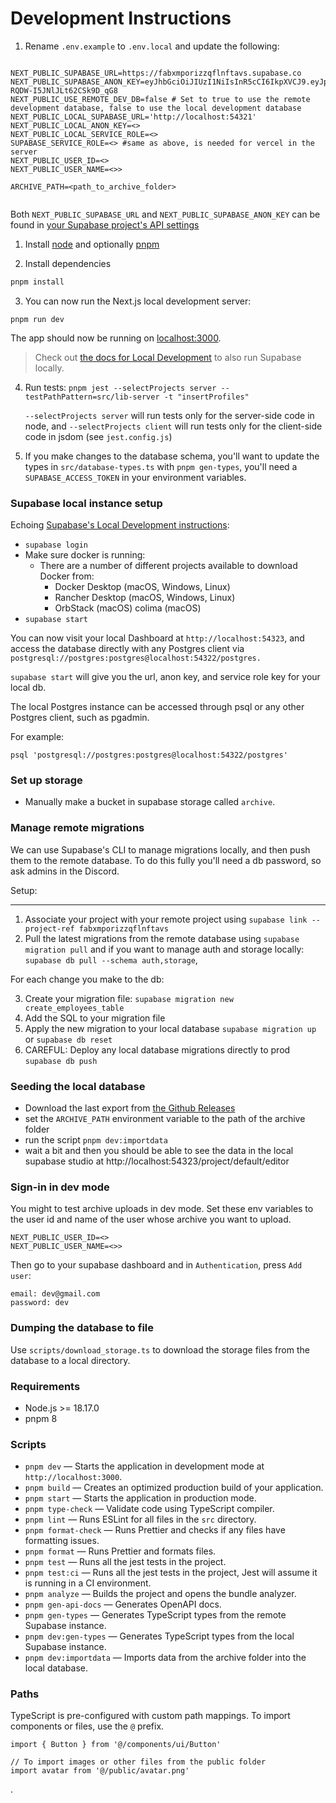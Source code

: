 # Development Instructions

1. Rename `.env.example` to `.env.local` and update the following:

```

NEXT_PUBLIC_SUPABASE_URL=https://fabxmporizzqflnftavs.supabase.co
NEXT_PUBLIC_SUPABASE_ANON_KEY=eyJhbGciOiJIUzI1NiIsInR5cCI6IkpXVCJ9.eyJpc3MiOiJzdXBhYmFzZSIsInJlZiI6ImZhYnhtcG9yaXp6cWZsbmZ0YXZzIiwicm9sZSI6ImFub24iLCJpYXQiOjE3MjIyNDQ5MTIsImV4cCI6MjAzNzgyMDkxMn0.UIEJiUNkLsW28tBHmG-RQDW-I5JNlJLt62CSk9D_qG8
NEXT_PUBLIC_USE_REMOTE_DEV_DB=false # Set to true to use the remote development database, false to use the local development database
NEXT_PUBLIC_LOCAL_SUPABASE_URL='http://localhost:54321'
NEXT_PUBLIC_LOCAL_ANON_KEY=<>
NEXT_PUBLIC_LOCAL_SERVICE_ROLE=<>
SUPABASE_SERVICE_ROLE=<> #same as above, is needed for vercel in the server
NEXT_PUBLIC_USER_ID=<>
NEXT_PUBLIC_USER_NAME=<>>

ARCHIVE_PATH=<path_to_archive_folder>


```

Both `NEXT_PUBLIC_SUPABASE_URL` and `NEXT_PUBLIC_SUPABASE_ANON_KEY` can be found in [your Supabase project's API settings](https://app.supabase.com/project/_/settings/api)

1. Install [node](https://docs.npmjs.com/downloading-and-installing-node-js-and-npm) and optionally [pnpm](https://pnpm.io/installation#using-npm)

2. Install dependencies

```bash
pnpm install

```

3. You can now run the Next.js local development server:

```**bash**
pnpm run dev
```

The app should now be running on [localhost:3000](http://localhost:3000/).

> Check out [the docs for Local Development](https://supabase.com/docs/guides/getting-started/local-development) to also run Supabase locally.

4. Run tests: `pnpm jest --selectProjects server --testPathPattern=src/lib-server -t "insertProfiles"`

   `--selectProjects server` will run tests only for the server-side code in node, and `--selectProjects client` will run tests only for the client-side code in jsdom (see `jest.config.js`)

5. If you make changes to the database schema, you'll want to update the types in `src/database-types.ts` with `pnpm gen-types`, you'll need a `SUPABASE_ACCESS_TOKEN` in your environment variables.

### Supabase local instance setup

Echoing [Supabase's Local Development instructions](https://supabase.com/docs/guides/cli/local-development?queryGroups=access-method&access-method=postgres#access-your-projects-services):

- `supabase login`
- Make sure docker is running:
  - There are a number of different projects available to download Docker from:
    - Docker Desktop (macOS, Windows, Linux)
    - Rancher Desktop (macOS, Windows, Linux)
    - OrbStack (macOS)
      colima (macOS)
- `supabase start`

You can now visit your local Dashboard at `http://localhost:54323`, and access the database directly with any Postgres client via `postgresql://postgres:postgres@localhost:54322/postgres.`

`supabase start` will give you the url, anon key, and service role key for your local db.

The local Postgres instance can be accessed through psql
or any other Postgres client, such as pgadmin.

For example:

`psql 'postgresql://postgres:postgres@localhost:54322/postgres'`

### Set up storage

- Manually make a bucket in supabase storage called `archive`.

### Manage remote migrations

We can use Supabase's CLI to manage migrations locally, and then push them to the remote database. To do this fully you'll need a db password, so ask admins in the Discord.

Setup:

---

1. Associate your project with your remote project using `supabase link --project-ref fabxmporizzqflnftavs`
2. Pull the latest migrations from the remote database using `supabase migration pull` and if you want to manage auth and storage locally: `supabase db pull --schema auth,storage`,

For each change you make to the db:

3. Create your migration file: `supabase migration new create_employees_table`
4. Add the SQL to your migration file
5. Apply the new migration to your local database `supabase migration up` or `supabase db reset`
6. CAREFUL: Deploy any local database migrations directly to prod `supabase db push`

### Seeding the local database

- Download the last export from [the Github Releases](https://github.com/TheExGenesis/community-archive/releases)
- set the `ARCHIVE_PATH` environment variable to the path of the archive folder
- run the script `pnpm dev:importdata`
- wait a bit and then you should be able to see the data in the local supabase studio at http://localhost:54323/project/default/editor

### Sign-in in dev mode

You might to test archive uploads in dev mode. Set these env variables to the user id and name of the user whose archive you want to upload.

```
NEXT_PUBLIC_USER_ID=<>
NEXT_PUBLIC_USER_NAME=<>>
```

Then go to your supabase dashboard and in `Authentication`, press `Add user`:

```
email: dev@gmail.com
password: dev
```

### Dumping the database to file

Use `scripts/download_storage.ts` to download the storage files from the database to a local directory.

### Requirements

- Node.js >= 18.17.0
- pnpm 8

### Scripts

- `pnpm dev` — Starts the application in development mode at `http://localhost:3000`.
- `pnpm build` — Creates an optimized production build of your application.
- `pnpm start` — Starts the application in production mode.
- `pnpm type-check` — Validate code using TypeScript compiler.
- `pnpm lint` — Runs ESLint for all files in the `src` directory.
- `pnpm format-check` — Runs Prettier and checks if any files have formatting issues.
- `pnpm format` — Runs Prettier and formats files.
- `pnpm test` — Runs all the jest tests in the project.
- `pnpm test:ci` — Runs all the jest tests in the project, Jest will assume it is running in a CI environment.
- `pnpm analyze` — Builds the project and opens the bundle analyzer.
- `pnpm gen-api-docs` — Generates OpenAPI docs.
- `pnpm gen-types` — Generates TypeScript types from the remote Supabase instance.
- `pnpm dev:gen-types` — Generates TypeScript types from the local Supabase instance.
- `pnpm dev:importdata` — Imports data from the archive folder into the local database.

### Paths

TypeScript is pre-configured with custom path mappings. To import components or files, use the `@` prefix.

```tsx
import { Button } from '@/components/ui/Button'

// To import images or other files from the public folder
import avatar from '@/public/avatar.png'
```

.

